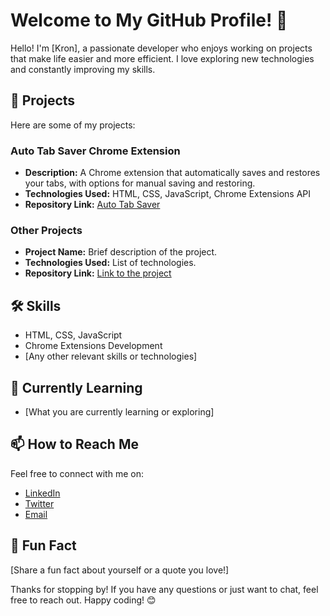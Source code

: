 # Welcome to My GitHub Profile! 👋

Hello! I'm [Kron], a passionate developer who enjoys working on projects that make life easier and more efficient. I love exploring new technologies and constantly improving my skills.

## 🚀 Projects

Here are some of my projects:

### Auto Tab Saver Chrome Extension
- **Description:** A Chrome extension that automatically saves and restores your tabs, with options for manual saving and restoring.
- **Technologies Used:** HTML, CSS, JavaScript, Chrome Extensions API
- **Repository Link:** [Auto Tab Saver](https://github.com/kronpatel/AutoTabSaver.git)

### Other Projects
- **Project Name:** Brief description of the project.
- **Technologies Used:** List of technologies.
- **Repository Link:** [Link to the project](https://github.com/kronpatel?tab=repositories)

## 🛠️ Skills
- HTML, CSS, JavaScript
- Chrome Extensions Development
- [Any other relevant skills or technologies]

## 🌱 Currently Learning
- [What you are currently learning or exploring]

## 📫 How to Reach Me
Feel free to connect with me on:
- [LinkedIn](https://www.linkedin.com/in/keron-patel-9a757a222/)
- [Twitter](https://x.com/keron_1826)
- [Email](keronpatel5656@gmail.com)

## 🎉 Fun Fact
[Share a fun fact about yourself or a quote you love!]

Thanks for stopping by! If you have any questions or just want to chat, feel free to reach out. Happy coding! 😊

